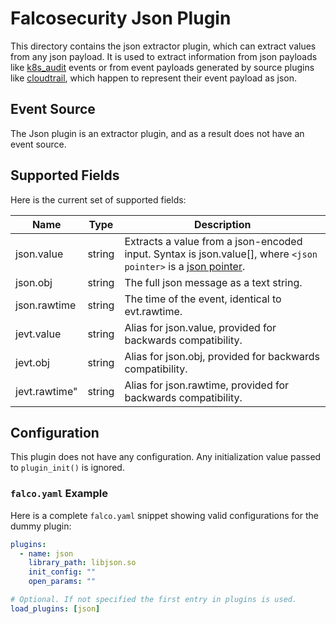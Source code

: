 # Falcosecurity Json Plugin

This directory contains the json extractor plugin, which can extract values from any json payload. It is used to extract information from json payloads like [k8s_audit](https://falco.org/docs/event-sources/kubernetes-audit/) events or from event payloads generated by source plugins like [cloudtrail](../cloudtrail/README.md), which happen to represent their event payload as json.

## Event Source

The Json plugin is an extractor plugin, and as a result does not have an event source.

## Supported Fields

Here is the current set of supported fields:

| Name | Type | Description |
| ---- | ---- | ----------- |
| json.value | string | Extracts a value from a json-encoded input. Syntax is json.value[<json pointer>], where `<json pointer>` is a [json pointer](https://datatracker.ietf.org/doc/html/rfc6901).
| json.obj | string | The full json message as a text string.
| json.rawtime | string | The time of the event, identical to evt.rawtime.
| jevt.value | string | Alias for json.value, provided for backwards compatibility.
| jevt.obj | string | Alias for json.obj, provided for backwards compatibility.
| jevt.rawtime" | string | Alias for json.rawtime, provided for backwards compatibility.

## Configuration

This plugin does not have any configuration. Any initialization value passed to `plugin_init()` is ignored.

### `falco.yaml` Example

Here is a complete `falco.yaml` snippet showing valid configurations for the dummy plugin:

```yaml
plugins:
  - name: json
    library_path: libjson.so
    init_config: ""
    open_params: ""

# Optional. If not specified the first entry in plugins is used.
load_plugins: [json]
```
